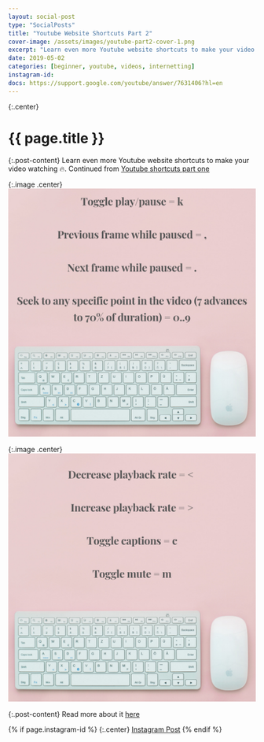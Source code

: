 ```yaml
---
layout: social-post
type: "SocialPosts"
title: "Youtube Website Shortcuts Part 2"
cover-image: /assets/images/youtube-part2-cover-1.png
excerpt: "Learn even more Youtube website shortcuts to make your video watching 🔥"
date: 2019-05-02
categories: [beginner, youtube, videos, internetting]
instagram-id: 
docs: https://support.google.com/youtube/answer/7631406?hl=en
---
```

{:.center}
# {{ page.title }}

{:.post-content}
Learn even more Youtube website shortcuts to make your video watching 🔥.
Continued from [Youtube shortcuts part one](/social-posts/youtube-shortcuts/)

{:.image .center}
![youtube-cover](/assets/images/youtube-part2-cover-1.png)

{:.image .center}
![youtube-cover](/assets/images/youtube-part2-cover-2.png)

{:.post-content}
Read more about it <a href="{{page.docs}}" target="_blank">here</a>

{% if page.instagram-id %}
{:.center}
<a class="insta-link" href="https://www.instagram.com/p/{{page.instagram-id}}" target="_blank">Instagram Post</a>
{% endif %}
